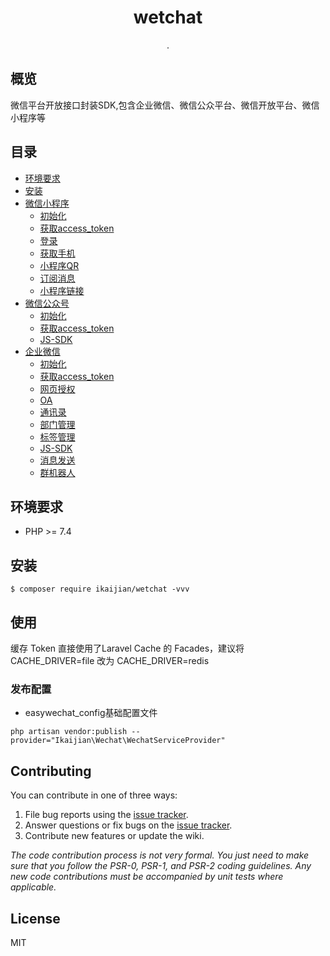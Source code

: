 <h1 align="center"> wetchat </h1>

<p align="center"> .</p>

## 概览

微信平台开放接口封装SDK,包含企业微信、微信公众平台、微信开放平台、微信小程序等

## 目录

- [环境要求](#环境要求)
- [安装](#安装)
- [微信小程序](docs/miniprogram/01-initialize.md)
    - [初始化](docs/miniprogram/01-initialize.md)
    - [获取access_token](docs/miniprogram/02-access-token.md)
    - [登录](docs/miniprogram/03-login.md)
    - [获取手机](docs/miniprogram/04-phonenumber.md)
    - [小程序QR](docs/miniprogram/05-appcode.md)
    - [订阅消息](docs/miniprogram/06-subscribe-message.md)
    - [小程序链接](docs/miniprogram/07-applink.md)
- [微信公众号](docs/offiaaccount/01-initialize.md)
    - [初始化](docs/offiaaccount/01-initialize.md)
    - [获取access_token](docs/offiaaccount/02-access-token.md)
    - [JS-SDK](docs/offiaaccount/03-jssdk.md)
- [企业微信](docs/work/01-initialize.md)
    - [初始化](docs/work/01-initialize.md)
    - [获取access_token](docs/work/02-access-token.md)
    - [网页授权](docs/work/03-oauth.md)
    - [OA](docs/work/08-oa.md)
    - [通讯录](docs/work/04-contacts.md)
    - [部门管理](docs/work/09-department.md)
    - [标签管理](docs/work/10-tag.md)
    - [JS-SDK](docs/work/05-jssdk.md)
    - [消息发送](docs/work/06-message.md)
    - [群机器人](docs/work/07-group-robot.md)

## 环境要求

- PHP >= 7.4

## 安装

```shell
$ composer require ikaijian/wetchat -vvv
```

## 使用

缓存 Token 直接使用了Laravel Cache 的 Facades，建议将 CACHE_DRIVER=file 改为 CACHE_DRIVER=redis
### 发布配置

+ easywechat_config基础配置文件


```shell
php artisan vendor:publish --provider="Ikaijian\Wechat\WechatServiceProvider"
```
## Contributing

You can contribute in one of three ways:

1. File bug reports using the [issue tracker](https://github.com/ikaijian/wetchat/issues).
2. Answer questions or fix bugs on the [issue tracker](https://github.com/ikaijian/wetchat/issues).
3. Contribute new features or update the wiki.

_The code contribution process is not very formal. You just need to make sure that you follow the PSR-0, PSR-1, and
PSR-2 coding guidelines. Any new code contributions must be accompanied by unit tests where applicable._

## License

MIT